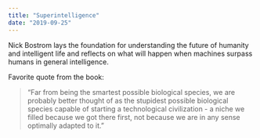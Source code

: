```yaml
---
title: "Superintelligence"
date: "2019-09-25"
---
```


Nick Bostrom lays the foundation for understanding the future of humanity and intelligent life and reflects on what will happen when machines surpass humans in general intelligence.

Favorite quote from the book:

> “Far from being the smartest possible biological species, we are probably better thought of as the stupidest possible biological species capable of starting a technological civilization - a niche we filled because we got there first, not because we are in any sense optimally adapted to it.”
